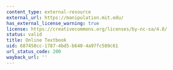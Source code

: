 ```yaml
---
content_type: external-resource
external_url: https://manipulation.mit.edu/
has_external_license_warning: true
license: https://creativecommons.org/licenses/by-nc-sa/4.0/
status: valid
title: Online Textbook
uid: 687450cc-1787-4bd5-b640-4a97fc589c61
url_status_code: 200
wayback_url: ''
---
```

